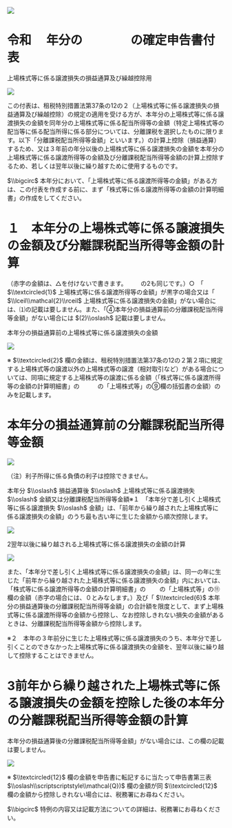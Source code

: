 ![](https://www.nta.go.jp/tmp/fd6563e8-297e-4cc1-90bc-e666add93451/images/5ac101753871b72f780b4161a272ee195b68ef8a0d3f5261cb3d2ded610d41bf.jpg)

# 令和　 年分の　　　　の確定申告書付表

上場株式等に係る譲渡損失の損益通算及び繰越控除用

![](https://www.nta.go.jp/tmp/fd6563e8-297e-4cc1-90bc-e666add93451/images/38e4993585400c4161cd8e894fb6ef0b5aa87362a9a476f5e2f0188bed39af3c.jpg)

この付表は、租税特別措置法第37条の12の２（上場株式等に係る譲渡損失の損益通算及び繰越控除）の規定の適用を受ける方が、本年分の上場株式等に係る譲渡損失の金額を同年分の上場株式等に係る配当所得等の金額（特定上場株式等の配当等に係る配当所得に係る部分については、分離課税を選択したものに限ります。以下「分離課税配当所得等金額」といいます。）の計算上控除（損益通算）するため、又は３年前の年分以後の上場株式等に係る譲渡損失の金額を本年分の上場株式等に係る譲渡所得等の金額及び分離課税配当所得等金額の計算上控除するため、若しくは翌年以後に繰り越すために使用するものです。

$\\bigcirc$ 本年分において、「上場株式等に係る譲渡所得等の金額」がある方は、この付表を作成する前に、まず「株式等に係る譲渡所得等の金額の計算明細書」の作成をしてください。

# １　本年分の上場株式等に係る譲渡損失の金額及び分離課税配当所得等金額の計算

（赤字の金額は、△を付けないで書きます。 　　の2も同じです。）○　「 $\\textcircled{1}$ 上場株式等に係る譲渡所得等の金額」が黒字の場合又は「 $\\lceil\\mathcal{2}\\rceil$ 上場株式等に係る譲渡損失の金額」がない場合には、⑴の記載は要しません。また、「④本年分の損益通算前の分離課税配当所得等金額」がない場合には $(2)\\oslash$ 記載は要しません。

本年分の損益通算前の上場株式等に係る譲渡損失の金額

![](https://www.nta.go.jp/tmp/fd6563e8-297e-4cc1-90bc-e666add93451/images/6d9e1988d6a696850e45e3e4170e013d203cfc2d1ac9485bbb7349d3c7f2f5f9.jpg)

※ $\\textcircled{2}$ 欄の金額は、租税特別措置法第37条の12の２第２項に規定する上場株式等の譲渡以外の上場株式等の譲渡（相対取引など）がある場合については、同項に規定する上場株式等の譲渡に係る金額（「株式等に係る譲渡所得等の金額の計算明細書」の　　　の「上場株式等」の⑨欄の括弧書の金額）のみを記載します。

# 本年分の損益通算前の分離課税配当所得等金額

![](https://www.nta.go.jp/tmp/fd6563e8-297e-4cc1-90bc-e666add93451/images/e422c01e346769a690711dcd08ca54fc02d04a7ddaac98ae2b88aadf4002e080.jpg)

（注）利子所得に係る負債の利子は控除できません。

本年分 $\\oslash$ 損益通算後 $\\oslash$ 上場株式等に係る譲渡損失 $\\oslash$ 金額又は分離課税配当所得等金額※１　「本年分で差し引く上場株式等に係る譲渡損失 $\\oslash$ 金額」は、「前年から繰り越された上場株式等に係る譲渡損失の金額」のうち最も古い年に生じた金額から順次控除します。

![](https://www.nta.go.jp/tmp/fd6563e8-297e-4cc1-90bc-e666add93451/images/4f61dae91e66e191f12d09fca66d160098676d4a3b8bc22367fbd8339b853d50.jpg)

2翌年以後に繰り越される上場株式等に係る譲渡損失の金額の計算

![](https://www.nta.go.jp/tmp/fd6563e8-297e-4cc1-90bc-e666add93451/images/4db39e73abd4b82a83ea163052f1f6793757042d03e5d910fc2fe1d82beab250.jpg)

また、「本年分で差し引く上場株式等に係る譲渡損失の金額」は、同一の年に生じた「前年から繰り越された上場株式等に係る譲渡損失の金額」内においては、「株式等に係る譲渡所得等の金額の計算明細書」の　　 の「上場株式等」の⑪欄の金額（赤字の場合には、０とみなします。）及び「 $\\textcircled{6}$ 本年分の損益通算後の分離課税配当所得等金額」の合計額を限度として、まず上場株式等に係る譲渡所得等の金額から控除し、なお控除しきれない損失の金額があるときは、分離課税配当所得等金額から控除します。

※２　本年の３年前分に生じた上場株式等に係る譲渡損失のうち、本年分で差し引くことのできなかった上場株式等に係る譲渡損失の金額を、翌年以後に繰り越して控除することはできません。

# 3前年から繰り越された上場株式等に係る譲渡損失の金額を控除した後の本年分の分離課税配当所得等金額の計算

本年分の損益通算後の分離課税配当所得等金額」がない場合には、この欄の記載は要しません。

![](https://www.nta.go.jp/tmp/fd6563e8-297e-4cc1-90bc-e666add93451/images/dccf5ca21fb900fca6b044c882a6fea6768b6c96f5f64c954b0f7a25e3fa9c1e.jpg)

※ $\\textcircled{12}$ 欄の金額を申告書に転記するに当たって申告書第三表 $\\oslash\\scriptscriptstyle\\mathcal{Q})$ 欄の金額が同 $\\textcircled{12}$ 欄の金額から控除しきれない場合には、税務署にお尋ねください。

$\\bigcirc$ 特例の内容又は記載方法についての詳細は、税務署にお尋ねください。
